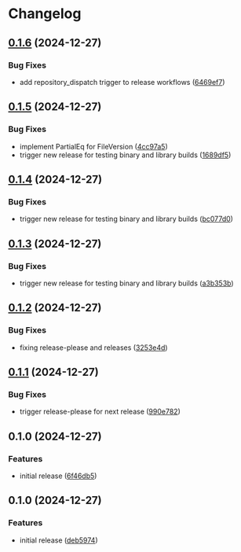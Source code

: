 # Changelog

## [0.1.6](https://github.com/iamrekas/cloud-vm/compare/v0.1.5...v0.1.6) (2024-12-27)


### Bug Fixes

* add repository_dispatch trigger to release workflows ([6469ef7](https://github.com/iamrekas/cloud-vm/commit/6469ef77ea47ef67d0dd70187a9d06f6b6d6a62e))

## [0.1.5](https://github.com/iamrekas/cloud-vm/compare/v0.1.4...v0.1.5) (2024-12-27)


### Bug Fixes

* implement PartialEq for FileVersion ([4cc97a5](https://github.com/iamrekas/cloud-vm/commit/4cc97a540190de0893f68b49df837ebb074731d9))
* trigger new release for testing binary and library builds ([1689df5](https://github.com/iamrekas/cloud-vm/commit/1689df5807d86c7350b5b655e3595138baa89d7b))

## [0.1.4](https://github.com/iamrekas/cloud-vm/compare/v0.1.3...v0.1.4) (2024-12-27)


### Bug Fixes

* trigger new release for testing binary and library builds ([bc077d0](https://github.com/iamrekas/cloud-vm/commit/bc077d002a7ffba685357199091a18b52b5b5f76))

## [0.1.3](https://github.com/iamrekas/cloud-vm/compare/v0.1.2...v0.1.3) (2024-12-27)


### Bug Fixes

* trigger new release for testing binary and library builds ([a3b353b](https://github.com/iamrekas/cloud-vm/commit/a3b353bf58322a389b3aaa8f6e74b1f2022df7a1))

## [0.1.2](https://github.com/iamrekas/cloud-vm/compare/v0.1.1...v0.1.2) (2024-12-27)


### Bug Fixes

* fixing release-please and releases ([3253e4d](https://github.com/iamrekas/cloud-vm/commit/3253e4d36c26abf7c3f54a4c3bd726106f8e3b3e))

## [0.1.1](https://github.com/iamrekas/cloud-vm/compare/v0.1.0...v0.1.1) (2024-12-27)


### Bug Fixes

* trigger release-please for next release ([990e782](https://github.com/iamrekas/cloud-vm/commit/990e782874d5a83bd24f85072ca23033bea9b832))

## 0.1.0 (2024-12-27)


### Features

* initial release ([6f46db5](https://github.com/iamrekas/cloud-vm/commit/6f46db53256a6aaab5fbceb074ab7b2eb0e1dcd0))

## 0.1.0 (2024-12-27)


### Features

* initial release ([deb5974](https://github.com/iamrekas/cloud-vm/commit/deb597442941501b4694207264ba8283ea54c808))
